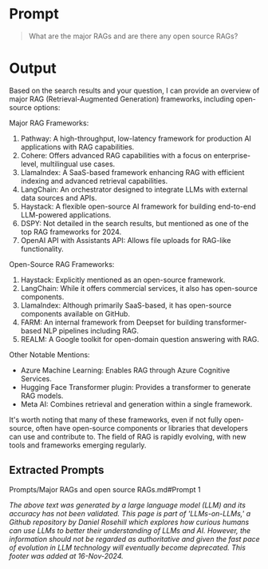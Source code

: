 # Prompt

> What are the major RAGs and are there any open source RAGs?

# Output

Based on the search results and your question, I can provide an overview of major RAG (Retrieval-Augmented Generation) frameworks, including open-source options:

Major RAG Frameworks:

1. Pathway: A high-throughput, low-latency framework for production AI applications with RAG capabilities.
2. Cohere: Offers advanced RAG capabilities with a focus on enterprise-level, multilingual use cases.
3. LlamaIndex: A SaaS-based framework enhancing RAG with efficient indexing and advanced retrieval capabilities.
4. LangChain: An orchestrator designed to integrate LLMs with external data sources and APIs.
5. Haystack: A flexible open-source AI framework for building end-to-end LLM-powered applications.
6. DSPY: Not detailed in the search results, but mentioned as one of the top RAG frameworks for 2024.
7. OpenAI API with Assistants API: Allows file uploads for RAG-like functionality.

Open-Source RAG Frameworks:

1. Haystack: Explicitly mentioned as an open-source framework.
2. LangChain: While it offers commercial services, it also has open-source components.
3. LlamaIndex: Although primarily SaaS-based, it has open-source components available on GitHub.
4. FARM: An internal framework from Deepset for building transformer-based NLP pipelines including RAG.
5. REALM: A Google toolkit for open-domain question answering with RAG.

Other Notable Mentions:

- Azure Machine Learning: Enables RAG through Azure Cognitive Services.
- Hugging Face Transformer plugin: Provides a transformer to generate RAG models.
- Meta AI: Combines retrieval and generation within a single framework.

It's worth noting that many of these frameworks, even if not fully open-source, often have open-source components or libraries that developers can use and contribute to. The field of RAG is rapidly evolving, with new tools and frameworks emerging regularly.

## Extracted Prompts

Prompts/Major RAGs and open source RAGs.md#Prompt 1

*The above text was generated by a large language model (LLM) and its accuracy has not been validated. This page is part of 'LLMs-on-LLMs,' a Github repository by Daniel Rosehill which explores how curious humans can use LLMs to better their understanding of LLMs and AI. However, the information should not be regarded as authoritative and given the fast pace of evolution in LLM technology will eventually become deprecated. This footer was added at 16-Nov-2024.*


